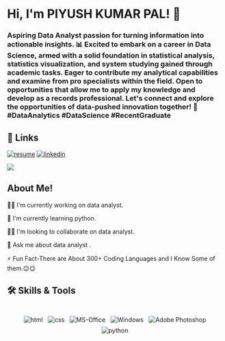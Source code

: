 # Hi, I'm PIYUSH KUMAR PAL! 👋

### Aspiring Data Analyst passion for turning information into actionable insights. 📊 Excited to embark on a career in Data Science, armed with a solid foundation in statistical analysis, statistics visualization, and system studying gained through academic tasks. Eager to contribute my analytical capabilities and examine from pro specialists within the field. Open to opportunities that allow me to apply my knowledge and develop as a records professional. Let's connect and explore the opportunities of data-pushed innovation together! 🚀 #DataAnalytics #DataScience #RecentGraduate

## 🔗 Links
[![resume](https://img.shields.io/badge/Resume-000?style=for-the-badge&logo=medium&logoColor=white)](link)
[![linkedin](https://img.shields.io/badge/linkedin-0A66C2?style=for-the-badge&logo=linkedin&logoColor=white)](https://www.linkedin.com/in/piyush-pal-392a72263/)

<!--   ![Visitor Count](https://profile-counter.glitch.me/crishpy-coffe/count.svg) -->
  ![](https://komarev.com/ghpvc/?username=crishpy-coffe&label=PROFILE+VIEWS&color=red)
 </div>

## About Me!

👩‍💻 I'm currently working on data analyst.

🧠 I'm currently learning python.

👯‍♀️ I'm looking to collaborate on data analyst.

💬 Ask me about data analyst .

⚡️ Fun Fact-There are About 300+ Coding Languages and I Know Some of them.😉😉

## 🛠 Skills & Tools

<p align="center">
      <br />
<img src="https://user-images.githubusercontent.com/85267939/147403206-81d6abb0-b499-47e7-b1db-575fac65a5f9.png" alt="html" style="vertical-align:top; margin:4px">    
<img src="https://user-images.githubusercontent.com/85267939/147403234-801afc0b-79a9-4b0a-ac80-0caf1986373c.png" alt="css" style="vertical-align:top; margin:4px">
<img src="https://github.com/MikeCodesDotNET/ColoredBadges/blob/4a38660afb7be89a6032218589b4454a1285c7f8/png/dev/services/office_365.png" alt="MS-Office" style="vertical-align:top; margin:4px">
<img src="https://img.shields.io/badge/Windows-0078D6?style=for-the-badge&logo=windows&logoColor=white" alt="Windows" style="vertical-align:top; margin:4px">     
<img src="https://img.shields.io/badge/Adobe%20Ai-330F63?style=for-the-badge&logo=Adobe&logoColor=white" alt="Adobe Photoshop" style="vertical-align:top; margin:4px">
 <img src="https://img.shields.io/badge/Python-black?style=for-the-badge&logo=Python&logoColor=yellow" alt="python"style="vertical-align:top; margin:4px">

</p>
<br />


